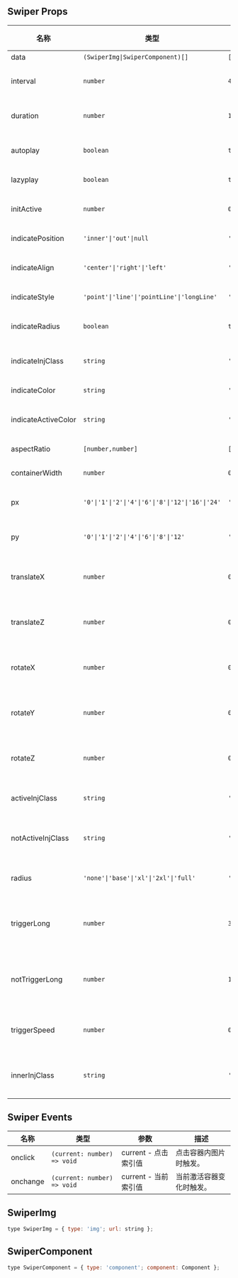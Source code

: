 ## Swiper Props

| 名称                | 类型                                             | 默认值        | 必传 | 说明                         |
| ------------------- | ------------------------------------------------ | ------------- | ---- | ---------------------------- |
| data                | `(SwiperImg\|SwiperComponent)[]`                 | `[]`          | Y    | 数据。                       |
| interval            | `number`                                         | `4`           | N    | 间隔时间（秒）。             |
| duration            | `number`                                         | `1000`        | N    | 过渡时间（毫秒）。           |
| autoplay            | `boolean`                                        | `true`        | N    | 是否自动播放。               |
| lazyplay            | `boolean`                                        | `true`        | N    | 是否懒轮播。                 |
| initActive          | `number`                                         | `0`           | N    | 初始激活索引。               |
| indicatePosition    | `'inner'\|'out'\|null`                           | `'inner'`     | N    | 指示器位置。                 |
| indicateAlign       | `'center'\|'right'\|'left'`                      | `'center'`    | N    | 指示器对齐方式。             |
| indicateStyle       | `'point'\|'line'\|'pointLine'\|'longLine'`       | `'pointLine'` | N    | 指示器样式。                 |
| indicateRadius      | `boolean`                                        | `true`        | N    | 指示器是否圆角。             |
| indicateInjClass    | `string`                                         | `''`          | N    | 指示器注入 Class。           |
| indicateColor       | `string`                                         | `''`          | N    | 指示器颜色。                 |
| indicateActiveColor | `string`                                         | `''`          | N    | 指示器激活颜色。             |
| aspectRatio         | `[number,number]`                                | `[16, 9]`     | N    | 容器宽高比。                 |
| containerWidth      | `number`                                         | `0`           | N    | 容器宽度。                   |
| px                  | `'0'\|'1'\|'2'\|'4'\|'6'\|'8'\|'12'\|'16'\|'24'` | `'0'`         | N    | 容器横向内边距。             |
| py                  | `'0'\|'1'\|'2'\|'4'\|'6'\|'8'\|'12'`             | `'0'`         | N    | 容器纵向内边距。             |
| translateX          | `number`                                         | `0`           | N    | 未激活容器 X 方向偏移值。    |
| translateZ          | `number`                                         | `0`           | N    | 未激活容器 Z 方向偏移值。   |
| rotateX             | `number`                                         | `0`           | N    | 未激活容器 X 轴旋转值。      |
| rotateY             | `number`                                         | `0`           | N    | 未激活容器 Y 轴旋转值。      |
| rotateZ             | `number`                                         | `0`           | N    | 未激活容器 Z 轴旋转值。      |
| activeInjClass      | `string`                                         | `''`          | N    | 激活容器注入 Class。         |
| notActiveInjClass   | `string`                                         | `''`          | N    | 未激活容器注入 Class。       |
| radius              | `'none'\|'base'\|'xl'\|'2xl'\|'full'`            | `'none'`      | N    | 容器内部区域圆角。           |
| triggerLong         | `number`                                         | `30`          | N    | 始终触发的滑动距离百分比。   |
| notTriggerLong      | `number`                                         | `10`          | N    | 始终不触发的滑动距离百分比。 |
| triggerSpeed        | `number`                                         | `0.5`         | N    | 触发的滑动速度系数。         |
| innerInjClass       | `string`                                         | `''`          | N    | 容器内部元素注入 Class。     |

## Swiper Events

| 名称     | 类型                        | 参数                 | 描述                     |
| -------- | --------------------------- | -------------------- | ------------------------ |
| onclick  | `(current: number) => void` | current - 点击索引值 | 点击容器内图片时触发。   |
| onchange | `(current: number) => void` | current - 当前索引值 | 当前激活容器变化时触发。 |

## SwiperImg

```javascript
type SwiperImg = { type: 'img'; url: string };
```

## SwiperComponent

```javascript
type SwiperComponent = { type: 'component'; component: Component };
```
